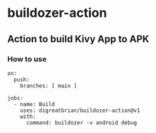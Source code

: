 # buildozer-action
## Action to build Kivy App to APK

### How to use  
```
on:
  push:
    branches: [ main ]

jobs:
  - name: Build
    uses: digreatbrian/buildozer-action@v1
    with:
      command: buildozer -v android debug
```
